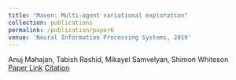 ```yaml
---
title: "Maven: Multi-agent variational exploration"
collection: publications
permalink: /publication/paper6
venue: 'Neural Information Processing Systems, 2019'
---
```

Anuj Mahajan, Tabish Rashid, Mikayel Samvelyan, Shimon Whiteson\
[Paper Link](http://anuj-mahajan.github.io/files/maven.pdf)    [Citation](/bibtex/paper6.html)
